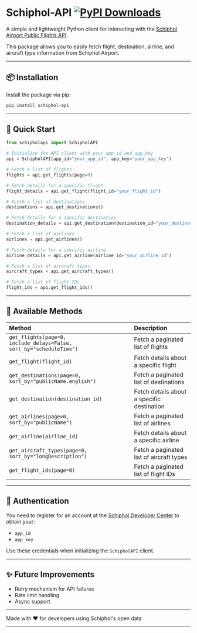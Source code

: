 # Schiphol-API [![PyPI Downloads](https://static.pepy.tech/badge/schiphol-api)](https://pepy.tech/projects/schiphol-api)

A simple and lightweight Python client for interacting with the [Schiphol Airport Public Flights API](https://developer.schiphol.nl/).

This package allows you to easily fetch flight, destination, airline, and aircraft type information from Schiphol Airport.

---

## 📦 Installation 

Install the package via pip:

```bash
pip install schiphol-api
```
---

## 🚀 Quick Start

```python
from schipholapi import SchipholAPI

# Initialize the API client with your app_id and app_key
api = SchipholAPI(app_id="your_app_id", app_key="your_app_key")

# Fetch a list of flights
flights = api.get_flights(page=0)

# Fetch details for a specific flight
flight_details = api.get_flight(flight_id="your_flight_id")

# Fetch a list of destinations
destinations = api.get_destinations()

# Fetch details for a specific destination
destination_details = api.get_destination(destination_id="your_destination_id")

# Fetch a list of airlines
airlines = api.get_airlines()

# Fetch details for a specific airline
airline_details = api.get_airline(airline_id="your_airline_id")

# Fetch a list of aircraft types
aircraft_types = api.get_aircraft_types()

# Fetch a list of flight IDs
flight_ids = api.get_flight_ids()
```

---

## 🔧 Available Methods

| Method | Description |
|:-------|:------------|
| `get_flights(page=0, include_delays=False, sort_by="scheduleTime")` | Fetch a paginated list of flights |
| `get_flight(flight_id)` | Fetch details about a specific flight |
| `get_destinations(page=0, sort_by="publicName.english")` | Fetch a paginated list of destinations |
| `get_destination(destination_id)` | Fetch details about a specific destination |
| `get_airlines(page=0, sort_by="publicName")` | Fetch a paginated list of airlines |
| `get_airline(airline_id)` | Fetch details about a specific airline |
| `get_aircraft_types(page=0, sort_by="longDescription")` | Fetch a paginated list of aircraft types |
| `get_flight_ids(page=0)` | Fetch a paginated list of flight IDs |

---

## 🔑 Authentication

You need to register for an account at the [Schiphol Developer Center](https://developer.schiphol.nl/) to obtain your:

- `app_id`
- `app_key`

Use these credentials when initializing the `SchipholAPI` client.

---

## ✨ Future Improvements

- Retry mechanism for API failures
- Rate limit handling
- Async support

---

Made with ❤️ for developers using Schiphol's open data

---
